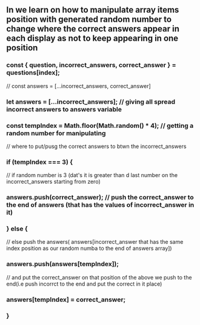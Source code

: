 ## In <App /> we learn on how to manipulate array items position with generated random number to change where the correct answers appear in each display as not to keep appearing in one position

### const { question, incorrect_answers, correct_answer } = questions[index];

// const answers = [...incorrect_answers, correct_answer]

### let answers = [...incorrect_answers]; // giving all spread incorrect answers to answers variable

### const tempIndex = Math.floor(Math.random() \* 4); // getting a random number for manipulating

// where to put/pusg the correct answers to btwn the incorrect_answers

### if (tempIndex === 3) {

// if random number is 3 (dat's it is greater than d last number on the incorrect_answers starting from zero)

### answers.push(correct_answer); // push the correct_answer to the end of answers (that has the values of incorrect_answer in it)

### } else {

// else push the answers( answers[incorrect_answer that has the same index position as our random numba to the end of answers array])

### answers.push(answers[tempIndex]);

// and put the correct_answer on that position of the above we push to the end(i.e push incorrct to the end and put the correct in it place)

### answers[tempIndex] = correct_answer;

### }
